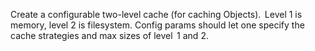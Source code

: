 Create a configurable two-level cache (for caching Objects).  Level 1 is memory, level 2 is filesystem. Config params should let one specify the cache strategies and max sizes of level  1 and 2.
